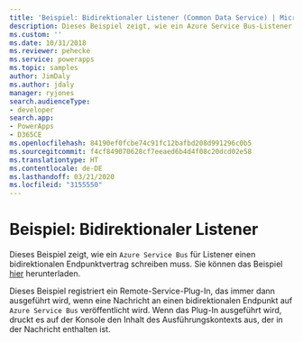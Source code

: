 ```yaml
---
title: 'Beispiel: Bidirektionaler Listener (Common Data Service) | Microsoft-Dokumentation'
description: Dieses Beispiel zeigt, wie ein Azure Service Bus-Listener für einen bidirektionalen Endpunktvertrag geschrieben wird.
ms.custom: ''
ms.date: 10/31/2018
ms.reviewer: pehecke
ms.service: powerapps
ms.topic: samples
author: JimDaly
ms.author: jdaly
manager: ryjones
search.audienceType:
- developer
search.app:
- PowerApps
- D365CE
ms.openlocfilehash: 84190ef0fcbe74c91fc12bafbd208d991296c0b5
ms.sourcegitcommit: f4cf849070628cf7eeaed6b4d4f08c20dcd02e58
ms.translationtype: HT
ms.contentlocale: de-DE
ms.lasthandoff: 03/21/2020
ms.locfileid: "3155550"
---
```

# <a name="sample-two-way-listener"></a>Beispiel: Bidirektionaler Listener

<!-- https://docs.microsoft.com/dynamics365/customer-engagement/developer/sample-two-way-listener -->

Dieses Beispiel zeigt, wie ein `Azure Service Bus` für Listener einen bidirektionalen Endpunktvertrag schreiben muss. Sie können das Beispiel [hier](https://github.com/Microsoft/PowerApps-Samples/tree/master/cds/orgsvc/C%23/TwoWayListener) herunterladen.

Dieses Beispiel registriert ein Remote-Service-Plug-In, das immer dann ausgeführt wird, wenn eine Nachricht an einen bidirektionalen Endpunkt auf `Azure Service Bus` veröffentlicht wird. Wenn das Plug-In ausgeführt wird, druckt es auf der Konsole den Inhalt des Ausführungskontexts aus, der in der Nachricht enthalten ist.
